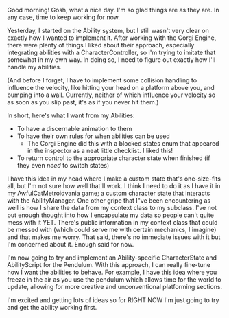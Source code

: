 Good morning! Gosh, what a nice day. I'm so glad things are as they are. In any case, time to keep working for now.

Yesterday, I started on the Ability system, but I still wasn't very clear on exactly how I wanted to implement it. After working with the Corgi Engine, there were plenty of things I liked about their approach, especially integrating abilities with a CharacterController, so I'm trying to imitate that somewhat in my own way. In doing so, I need to figure out exactly how I'll handle my abilities.

(And before I forget, I have to implement some collision handling to influence the velocity, like hitting your head on a platform above you, and bumping into a wall. Currently, neither of which influence your velocity so as soon as you slip past, it's as if you never hit them.)

In short, here's what I want from my Abilities:
- To have a discernable animation to them
- To have their own rules for when abilities can be used
	- The Corgi Engine did this with a blocked states enum that appeared in the inspector as a neat little checklist. I liked this!
- To return control to the appropriate character state when finished (if they even *need* to switch states)

I have this idea in my head where I make a custom state that's one-size-fits all, but I'm not sure how well that'll work. I think I need to do it as I have it in my AwfulCatMetroidvania game; a custom character state that interacts with the AbilityManager.
	One other gripe that I"ve been encountering as well is how I share the data from my context class to my subclass. I've not put enough thought into how I encapsulate my data so people can't quite mess with it YET. There's public information in my context class that could be messed with (which could serve me with certain mechanics, I imagine) and that makes me worry. That said, there's no immediate issues with it but I'm concerned about it. Enough said for now.

I'm now going to try and implement an Ability-specific CharacterState and AbilityScript for the Pendulum. With this approach, I can really fine-tune how I want the abilities to behave. For example, I have this idea where you freeze in the air as you use the pendulum which allows time for the world to update, allowing for more creative and unconventional platforming sections.

I'm excited and getting lots of ideas so for RIGHT NOW I'm just going to try and get the ability working first.